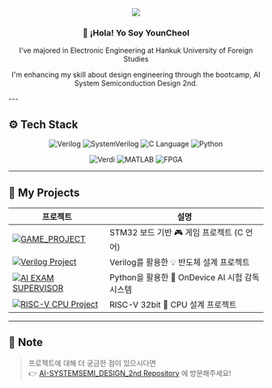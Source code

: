 <!-- 헤더 -->
<p align="center">
  <img src="https://capsule-render.vercel.app/api?type=waving&color=dfbcf7&height=120&section=header&fontSize=50&fontColor=FFFFFF" />
</p>

<h3 align="center">👋 ¡Hola! Yo Soy <strong>YounCheol</strong></h3>
<p align="center">I've majored in Electronic Engineering at Hankuk University of Foreign Studies</p>
<p align="center">I'm enhancing my skill about design engineering through the bootcamp, AI System Semiconduction Design 2nd.</p>
---

## ⚙️ Tech Stack

<p align="center">
  <img src="https://img.shields.io/badge/Verilog-1E90FF?style=for-the-badge&logo=verilog&logoColor=white" alt="Verilog" />
  <img src="https://img.shields.io/badge/SystemVerilog-7B68EE?style=for-the-badge&logo=verilog&logoColor=white" alt="SystemVerilog" />
  <img src="https://img.shields.io/badge/C-00599C?style=for-the-badge&logo=c&logoColor=white" alt="C Language" />
  <img src="https://img.shields.io/badge/Python-3776AB?style=for-the-badge&logo=python&logoColor=white" alt="Python" />
</p>
<p align="center">
  <img src="https://img.shields.io/badge/Verdi-003366?style=for-the-badge&logo=git&logoColor=white" alt="Verdi" />
  <img src="https://img.shields.io/badge/MATLAB-0076A8?style=for-the-badge&logo=mathworks&logoColor=white" alt="MATLAB" />
  <img src="https://img.shields.io/badge/FPGA-6A1B9A?style=for-the-badge&logo=altiumdesigner&logoColor=white" alt="FPGA" />
</p>

---

## 📂 My Projects

| 프로젝트 | 설명 |
|----------|------|
| [![GAME_PROJECT](https://img.shields.io/badge/Notion-000000?style=for-the-badge&logo=notion&logoColor=white)](https://www.notion.so/Embedded-SW-GAME-PROJECT-259a8b2400b080f7aa48e1d167635b0c?source=copy_link) | STM32 보드 기반 🎮 게임 프로젝트 (C 언어) |
| [![Verilog Project](https://img.shields.io/badge/Notion-000000?style=for-the-badge&logo=notion&logoColor=white)](https://www.notion.so/Verilog-Project-259a8b2400b080e4b04fd411f230a8a7?source=copy_link) | Verilog를 활용한 💡 반도체 설계 프로젝트 |
| [![AI EXAM SUPERVISOR](https://img.shields.io/badge/Notion-000000?style=for-the-badge&logo=notion&logoColor=white)](https://www.notion.so/AI-EXAM-SUPERVISOR-25ba8b2400b080dda526c2b285b25f49?source=copy_link) | Python을 활용한 🤖 OnDevice AI 시험 감독 시스템 |
| [![RISC-V CPU Project](https://img.shields.io/badge/Notion-000000?style=for-the-badge&logo=notion&logoColor=white)](https://www.notion.so/RISC-V-CPU-RV32I-256a8b2400b080eaae8ffffbcf48dab4?source=copy_link) | RISC-V 32bit 🧠 CPU 설계 프로젝트 |

---

## 📌 Note

> 프로젝트에 대해 더 궁금한 점이 있으시다면  
> 👉 [AI-SYSTEMSEMI_DESIGN_2nd Repository](https://github.com/abcu7832/AI-SYSTEMSEMI_DESIGN_2nd) 에 방문해주세요!
